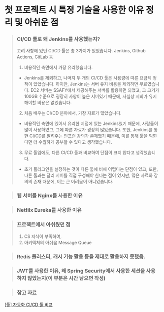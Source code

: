 # 첫 프로젝트 시 특정 기술을 사용한 이유 정리 및 아쉬운 점

> ### CI/CD 툴로 왜 Jenkins를 사용했는지?
> 
> 고려 사항에 있던 CI/CD 툴은 총 3가지가 있었습니다. Jenkins, Github Actions, GitLab 등
> 
> 1. 비용적인 측면에서 가장 유리했습니다.
> - Jenkins를 제외하고, 나머지 두 개의 CI/CD 툴은 사용량에 따른 요금제 정책이 있었습니다. 하지만, Jenkins는 서버 유지 비용을 제외하면 무료였습니다. EC2 서버는 SSAFY에서 제공해주는 서버를 활용하면 되었고, 그 크기가 100GB 수준으로 굉장히 사양이 높은 서버였기 때문에, 사실상 저희가 유지해야할 비용은 없었습니다.
> 2. 처음 배우는 CI/CD 분야에서, 가장 자료가 많았습니다.
> - 비용적인 측면에 있어서 유리한 지점에 있는 Jenkins였기 때문에, 사람들이 많이 사용하였고, 그에 따른 자료가 굉장히 많았습니다. 또한, Jenkins를 통한 CI/CD를 알려주는 인프런 강의가 존재했기 때문에, 이를 통해 툴을 익힌다면 더 수월하게 공부할 수 있다고 생각했습니다.
> 3. 무료 툴임에도, 다른 CI/CD 툴과 비교하여 단점이 크지 않다고 생각했습니다.
> - 초기 플러그인을 설정하는 것이 다른 툴에 비해 어렵다는 단점이 있고, 또한, 다른 툴과는 달리 서버를 직접 구성해야 한다는 점이 있지만, 많은 자료와 강의의 존재 때문에, 이는 큰 어려움이 아니었습니다. 

> ### 웹 서버를 Nginx를 사용한 이유
> 
> 

> ### Netfilx Eureka를 사용한 이유

> ### 프로젝트에서 아쉬웠던 점
> 
> 1. CS 지식이 부족하여, 
> 2. 아키텍처의 아쉬움 Message Queue

> ### Redis 클러스터, 캐시 기능 활용 등을 제대로 활용하지 못했음.

> ### JWT를 사용한 이유, 왜 Spring Security에서 사용한 세션을 사용하지 않았는지(이 부분은 시간 남으면 작성)

> ### 참고 자료

[[툴] 자동화 CI/CD 툴 비교](https://trillion-binary.tistory.com/30)
